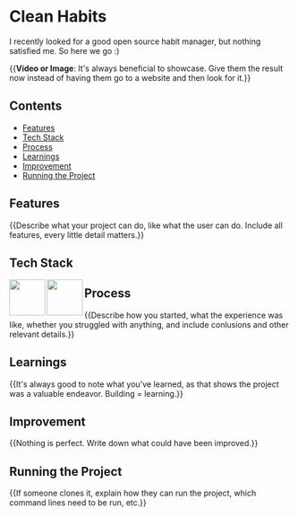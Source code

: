 # Clean Habits

I recently looked for a good open source habit manager, but nothing satisfied me. So here we go :)

{{**Video or Image**: It's always beneficial to showcase. Give them the result now instead of having them go to a website and then look for it.}}

## Contents
- [Features](#Features)
- [Tech Stack](#TechStack)
- [Process](#Process)
- [Learnings](#Learnings)
- [Improvement](#Improvement)
- [Running the Project](#RunningtheProject)

## Features
{{Describe what your project can do, like what the user can do. Include all features, every little detail matters.}}

<h2 name="TechStack">Tech Stack</h2>
<img align="left" width="64px" src="https://cdn.jsdelivr.net/gh/devicons/devicon/icons/flutter/flutter-original.svg" />
<img align="left" width="64px" src="https://cdn.jsdelivr.net/gh/devicons/devicon/icons/sqlite/sqlite-original.svg" />

## Process
{{Describe how you started, what the experience was like, whether you struggled with anything, and include conlusions and other relevant details.}}

## Learnings
{{It's always good to note what you've learned, as that shows the project was a valuable endeavor. Building = learning.}}

## Improvement
{{Nothing is perfect. Write down what could have been improved.}}

<h2 name="RunningtheProject">Running the Project</h2>
{{If someone clones it, explain how they can run the project, which command lines need to be run, etc.}}
